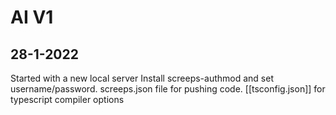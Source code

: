 # AI V1 

## 28-1-2022
Started with a new local server
Install screeps-authmod and set username/password.
screeps.json file for pushing code.
[[tsconfig.json]] for typescript compiler options